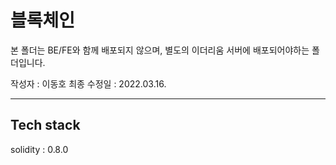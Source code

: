 # 블록체인
본 폴더는 BE/FE와 함께 배포되지 않으며, 별도의 이더리움 서버에 배포되어야하는 폴더입니다.

작성자 : 이동호
최종 수정일 : 2022.03.16.

---
## Tech stack
solidity : 0.8.0